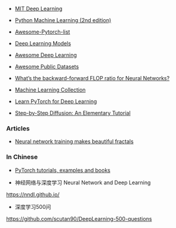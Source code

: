 
- [MIT Deep Learning](https://github.com/lexfridman/mit-deep-learning)

- [Python Machine Learning (2nd edition)](https://github.com/rasbt/python-machine-learning-book-2nd-edition)

- [Awesome-Pytorch-list](https://github.com/bharathgs/Awesome-pytorch-list)

- [Deep Learning Models](https://github.com/rasbt/deeplearning-models)

- [Awesome Deep Learning](https://github.com/ChristosChristofidis/awesome-deep-learning)

- [Awesome Public Datasets](https://github.com/awesomedata/awesome-public-datasets)

- [What’s the backward-forward FLOP ratio for Neural Networks?](https://www.alignmentforum.org/posts/fnjKpBoWJXcSDwhZk/what-s-the-backward-forward-flop-ratio-for-neural-networks)

- [Machine Learning Collection](https://github.com/aladdinpersson/Machine-Learning-Collection)

- [Learn PyTorch for Deep Learning](https://github.com/mrdbourke/pytorch-deep-learning/)

- [Step-by-Step Diffusion: An Elementary Tutorial](https://arxiv.org/pdf/2406.08929)

### Articles

- [Neural network training makes beautiful fractals](https://sohl-dickstein.github.io/2024/02/12/fractal.html)

### In Chinese

- [PyTorch tutorials, examples and books](https://github.com/bat67/pytorch-tutorials-examples-and-books/)

- 神经网络与深度学习 Neural Network and Deep Learning

https://nndl.github.io/

- 深度学习500问

https://github.com/scutan90/DeepLearning-500-questions
